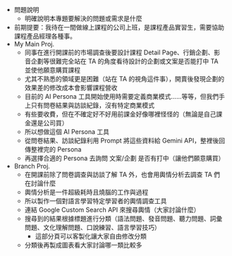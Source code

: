 - 問題說明
  - 明確說明本專題要解決的問題或需求是什麼
- 前期提要：我待在一間做線上課程的公司上班，是課程產品實習生，需要協助課程產品經理各種事。
- My Main Proj.
  - 同事在進行開課前的市場調查後要設計課程 Detail Page、行銷企劃、影音企劃等很難完全站在 TA 的角度看待設計的企劃或文案是否能打中 TA 並使他願意購買課程
  - 尤其不熟悉的領域更是困難（站在 TA 的視角這件事），開賣後發現企劃的效果差的修改成本會影響課程營收
  - 目前的 AI Persona 工具開始使用時需要定義商業模式......等等，但我們手上只有問卷結果與訪談紀錄，沒有特定商業模式
  - 有些要收費，但在不確定好不好用前課金好像哪裡怪怪的（無論是自己課金還是公司買）
  - 所以想做這個 AI Persona 工具
  - 從問卷結果、訪談紀錄利用 Prompt 將這些資料給 Gemini API，整裡後回傳整裡完的 Persona
  - 再選擇合適的 Persona 去詢問 文案/企劃 是否有打中（讓他們願意購買）
- Branch Proj.
  - 在開課前除了問卷調查與訪談了解 TA 外，也會用輿情分析去調查 TA 們在討論什麼
  - 輿情分析是一件超級耗時且燒腦的工作與過程
  - 所以製作一個對語言學習特定學習者的輿情調查工具
  - 連結 Google Custom Search API 來搜尋輿情（大家討論什麼）
  - 搜尋到的結果根據標題進行分類（語法問題、發音問題、聽力問題、詞彙問題、文化理解問題、口說練習、語言學習技巧）
    - 這部分頁可以客製化讓大家自由修改分類
  - 分類後再製成圖表看大家討論哪一類比較多
